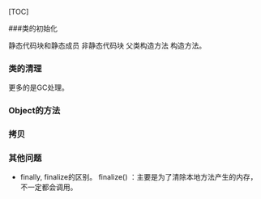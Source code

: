 [TOC]

###类的初始化

静态代码块和静态成员
非静态代码块
父类构造方法
构造方法。

### 类的清理

更多的是GC处理。


### Object的方法

### 拷贝




### 其他问题

* finally, finalize的区别。
  finalize() ：主要是为了清除本地方法产生的内存，不一定都会调用。





